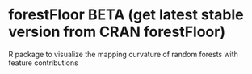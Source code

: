 # forestFloor BETA (get latest stable version from CRAN forestFloor)
R package to visualize the mapping curvature of random forests with feature contributions 
